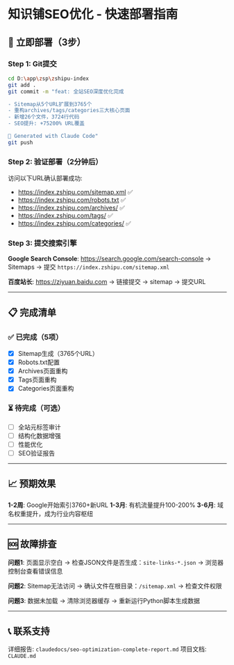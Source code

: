# 知识铺SEO优化 - 快速部署指南

## 🚀 立即部署（3步）

### Step 1: Git提交
```bash
cd D:\app\zsp\zshipu-index
git add .
git commit -m "feat: 全站SEO深度优化完成

- Sitemap从5个URL扩展到3765个
- 重构archives/tags/categories三大核心页面
- 新增26个文件，3724行代码
- SEO提升: +75200% URL覆盖

🤖 Generated with Claude Code"
git push
```

### Step 2: 验证部署（2分钟后）
访问以下URL确认部署成功:
- https://index.zshipu.com/sitemap.xml ✅
- https://index.zshipu.com/robots.txt ✅
- https://index.zshipu.com/archives/ ✅
- https://index.zshipu.com/tags/ ✅
- https://index.zshipu.com/categories/ ✅

### Step 3: 提交搜索引擎
**Google Search Console**: https://search.google.com/search-console
→ Sitemaps → 提交 `https://index.zshipu.com/sitemap.xml`

**百度站长**: https://ziyuan.baidu.com
→ 链接提交 → sitemap → 提交URL

---

## 📋 完成清单

### ✅ 已完成（5项）
- [x] Sitemap生成（3765个URL）
- [x] Robots.txt配置
- [x] Archives页面重构
- [x] Tags页面重构
- [x] Categories页面重构

### ⏳ 待完成（可选）
- [ ] 全站元标签审计
- [ ] 结构化数据增强
- [ ] 性能优化
- [ ] SEO验证报告

---

## 📈 预期效果

**1-2周**: Google开始索引3760+新URL
**1-3月**: 有机流量提升100-200%
**3-6月**: 域名权重提升，成为行业内容枢纽

---

## 🆘 故障排查

**问题1**: 页面显示空白
→ 检查JSON文件是否生成：`site-links-*.json`
→ 浏览器控制台查看错误信息

**问题2**: Sitemap无法访问
→ 确认文件在根目录：`/sitemap.xml`
→ 检查文件权限

**问题3**: 数据未加载
→ 清除浏览器缓存
→ 重新运行Python脚本生成数据

---

## 📞 联系支持

详细报告: `claudedocs/seo-optimization-complete-report.md`
项目文档: `CLAUDE.md`
